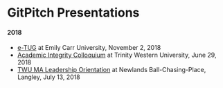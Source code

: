 # GitPitch Presentations

#### 2018
- [e-TUG](http://bit.ly/etug2018) at Emily Carr University, November 2, 2018 
- [Academic Integrity Colloquium](http://bit.ly/gitpitch-ai) at Trinity Western University, June 29, 2018
- [TWU MA Leadership Orientation](http://bit.ly/gitpitch-ol) at Newlands Ball-Chasing-Place, Langley, July 13, 2018
